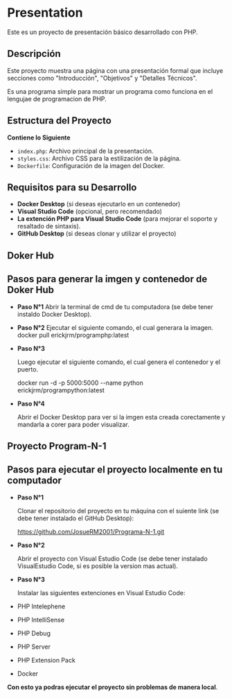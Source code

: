 # Presentation
Este es un proyecto de presentación básico desarrollado con PHP. 

## Descripción
Este proyecto muestra una página con una presentación formal que incluye secciones como "Introducción", "Objetivos" y "Detalles Técnicos".

Es una programa simple para mostrar un programa como funciona en el lengujae de programacion de PHP.

## Estructura del Proyecto
 **Contiene lo Siguiente**
- `index.php`: Archivo principal de la presentación.
- `styles.css`: Archivo CSS para la estilización de la página.
- `Dockerfile`: Configuración de la imagen del Docker.

## Requisitos para su Desarrollo
- **Docker Desktop** (si deseas ejecutarlo en un contenedor)
- **Visual Studio Code** (opcional, pero recomendado)
- **La extención PHP para Visual Studio Code** (para mejorar el soporte y resaltado de sintaxis).
- **GitHub Desktop** (si deseas clonar y utilizar el proyecto)
  
## Doker Hub
## Pasos para generar la imgen y contenedor de Doker Hub
- **Paso N°1**
  Abrir la terminal de cmd de tu computadora (se debe tener instaldo Docker Desktop).
- **Paso N°2**
  Ejecutar el siguiente comando, el cual generara la imagen.
  docker pull erickjrm/programphp:latest
- **Paso N°3**
  
  Luego ejecutar el siguiente comando, el cual genera el contenedor y el puerto.
  
  docker run -d -p 5000:5000 --name python erickjrm/programpython:latest
  
- **Paso N°4**
  
  Abrir el Docker Desktop para ver si la imgen esta creada corectamente y mandarla a corer para poder visualizar.
  
## Proyecto Program-N-1
## Pasos para ejecutar el proyecto localmente en tu computador
- **Paso N°1**
  
  Clonar el repositorio del proyecto en tu máquina con el suiente link (se debe tener instalado el GitHub Desktop):
  
  https://github.com/JosueRM2001/Programa-N-1.git
- **Paso N°2**
  
  Abrir el proyecto con Visual Estudio Code (se debe tener instalado VisualEstudio Code, si es posible la version mas actual).
  
- **Paso N°3**

  Instalar las siguientes extenciones en Visual Estudio Code:
  
- PHP Intelephene
- PHP IntelliSense
- PHP Debug
- PHP Server
- PHP Extension Pack
- Docker
  
 **Con esto ya podras ejecutar el proyecto sin problemas de manera local**.
    
